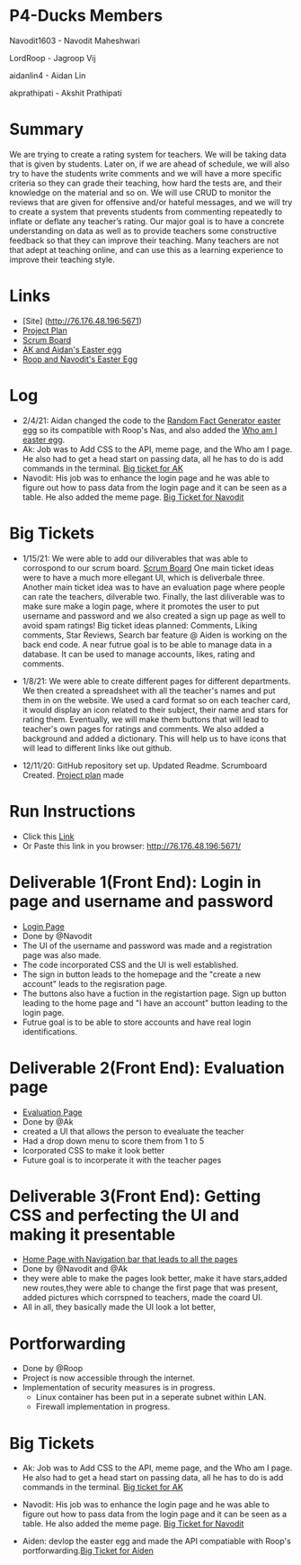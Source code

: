 # P4-Ducks Members
Navodit1603 - Navodit Maheshwari

LordRoop - Jagroop Vij

aidanlin4 - Aidan Lin

akprathipati - Akshit Prathipati



# Summary 
We are trying to create a rating system for teachers. We will be taking data that is given by students. Later on, if we are ahead of schedule, we will also try to have the students write comments and we will have a more specific criteria so they can grade their teaching, how hard the tests are, and their knowledge on the material and so on. We will use CRUD to monitor the reviews that are given for offensive and/or hateful messages, and we will try to create a system that prevents students from commenting repeatedly to inflate or deflate any teacher’s rating. Our major goal is to have a concrete understanding on data as well as to provide teachers some constructive feedback so that they can improve their teaching. Many teachers are not that adept at teaching online, and can use this as a learning experience to improve their teaching style.   

# Links
* [Site] (http://76.176.48.196:5671)
* [Project Plan](https://docs.google.com/document/d/1wxPf8kZwcLD7A78uW7GT-fFjmGbNxHtRAVDDZ21xz30/edit?usp=sharing)
* [Scrum Board](https://github.com/LordRoop/P4-Ducks/projects/1)
* [AK and Aidan's Easter egg](http://76.176.48.196:5671/)
* [Roop and Navodit's Easter Egg](http://76.176.48.196:5671/meme)

# Log 
* 2/4/21: Aidan changed the code to the [Random Fact Generator easter egg](https://github.com/LordRoop/P4-Ducks/projects/1#card-53864903) so its compatible with Roop's Nas, and also added the [Who am I easter egg](https://github.com/LordRoop/P4-Ducks/projects/1#card-54301133).
* Ak: Job was to Add CSS to the API, meme page, and the Who am I page. He also had to get a head start on passing data, all he has to do is add commands in the terminal. [Big ticket for AK](https://github.com/LordRoop/P4-Ducks/projects/1#card-54306702)
* Navodit: His job was to enhance the login page and he was able to figure out how to pass data from the login page and it can be seen as a table. He also added the meme page. [Big Ticket for Navodit](https://github.com/LordRoop/P4-Ducks/projects/1#card-54306767)


# Big Tickets 

* 1/15/21: We were able to add our diliverables that was able to corrospond to our scrum board. [Scrum Board](https://github.com/LordRoop/P4-Ducks/projects/1) One main ticket ideas were to have a much more ellegant UI, which is deliverbale three. Another main ticket idea was to have an evaluation page where people can rate the teachers, dilverable two. Finally, the last diliverable was to make sure make a login page, where it promotes the user to put username and password and we also created a sign up page as well to avoid spam ratings! Big ticket ideas planned: Comments, Liking comments, Star Reviews, Search bar feature
@ Aiden is working on the back end code. A near futrue goal is to be able to manage data in a database. It can be used to manage accounts, likes, rating and comments. 

* 1/8/21: We were able to create different pages for different departments. We then created a spreadsheet with all the teacher's names and put them in on the website. We used a card format so on each teacher card, it would display an icon related to their subject, their name and stars for rating them. Eventually, we will make them buttons that will lead to teacher's own pages for ratings and comments. We also added a background and added a dictionary. This will help us to have icons that will lead to different links like out github.   

* 12/11/20: GitHub repository set up. Updated Readme. Scrumboard Created. [Project plan](https://docs.google.com/document/d/1wxPf8kZwcLD7A78uW7GT-fFjmGbNxHtRAVDDZ21xz30/edit?usp=sharing) made 

# Run Instructions
* Click this [Link](http://76.176.48.196:5671/)
* Or Paste this link in you browser: http://76.176.48.196:5671/ 

# Deliverable 1(Front End): Login in page and username and password
* [Login Page](http://76.176.48.196:5671/login)
* Done by @Navodit
* The UI of the username and password was made and a registration page was also made.
* The code incorporated CSS and the UI is well established. 
* The sign in button leads to the homepage and the "create a new account" leads to the regisration page.
* The buttons also have a fuction in the registartion page. Sign up button leading to the home page and "I have an account" button leading to the login page.
* Futrue goal is to be able to store accounts and have real login identifications.

# Deliverable 2(Front End): Evaluation page
* [Evaluation Page](http://76.176.48.196:5671/Evaluate) 
* Done by @Ak 
* created a UI that allows the person to evealuate the teacher 
* Had a drop down menu to score them from 1 to 5
* Icorporated CSS to make it look better
* Future goal is to incorperate it with the teacher pages

# Deliverable 3(Front End): Getting CSS and perfecting the UI and making it presentable 
* [Home Page with Navigation bar that leads to all the pages](http://76.176.48.196:5671/)
* Done by @Navodit and @Ak 
* they were able to make the pages look better, make it have stars,added new routes,they were able to change the first page that was present, added pictures which corrspned to teachers, made the coard UI.
* All in all, they basically made the UI look a lot better, 

# Portforwarding
* Done by @Roop
* Project is now accessible through the internet. 
* Implementation of security measures is in progress.
  - Linux container has been put in a seperate subnet within LAN.
  - Firewall implementation in progress.
# Big Tickets 
* Ak: Job was to Add CSS to the API, meme page, and the Who am I page. He also had to get a head start on passing data, all he has to do is add commands in the terminal. [Big ticket for AK](https://github.com/LordRoop/P4-Ducks/projects/1#card-54306702)

* Navodit: His job was to enhance the login page and he was able to figure out how to pass data from the login page and it can be seen as a table. He also added the meme page. [Big Ticket for Navodit](https://github.com/LordRoop/P4-Ducks/projects/1#card-54306767)

* Aiden: devlop the easter egg and made the API compatiable with Roop's portforwarding.[Big Ticket for Aiden](https://github.com/LordRoop/P4-Ducks/projects/1#card-54306731)
